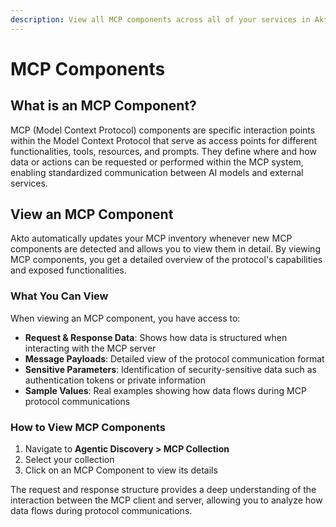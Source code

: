```yaml
---
description: View all MCP components across all of your services in Akto.
---
```


# MCP Components

## What is an MCP Component?

MCP (Model Context Protocol) components are specific interaction points within the Model Context Protocol that serve as access points for different functionalities, tools, resources, and prompts. They define where and how data or actions can be requested or performed within the MCP system, enabling standardized communication between AI models and external services.

## View an MCP Component

Akto automatically updates your MCP inventory whenever new MCP components are detected and allows you to view them in detail. By viewing MCP components, you get a detailed overview of the protocol's capabilities and exposed functionalities.

### What You Can View

When viewing an MCP component, you have access to:

- **Request & Response Data**: Shows how data is structured when interacting with the MCP server
- **Message Payloads**: Detailed view of the protocol communication format
- **Sensitive Parameters**: Identification of security-sensitive data such as authentication tokens or private information
- **Sample Values**: Real examples showing how data flows during MCP protocol communications

### How to View MCP Components

1. Navigate to **Agentic Discovery > MCP Collection**
2. Select your collection
3. Click on an MCP Component to view its details

The request and response structure provides a deep understanding of the interaction between the MCP client and server, allowing you to analyze how data flows during protocol communications.